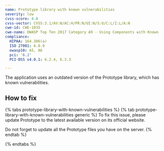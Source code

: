 ```yaml
---
name: Prototype library with known vulnerabilities
severity: low
cvss-score: 4.8
cvss-vector: CVSS:3.1/AV:N/AC:H/PR:N/UI:N/S:U/C:L/I:L/A:N
cwe-id: CWE-1035
cwe-name: OWASP Top Ten 2017 Category A9 - Using Components with Known Vulnerabilities
compliance:
  HIPAA: 164.306(a)
  ISO 27001: A.8.9
  owasp10: A5, A6
  pci: '6.2'
  PCI-DSS v4.0.1: 6.2.4, 6.3.3

---            
```


The application uses an outdated version of the Prototype library, which has known vulnerabilities.

## How to fix

{% tabs prototype-library-with-known-vulnerabilities %}
{% tab prototype-library-with-known-vulnerabilities generic %}
To fix this issue, please update Prototype to the latest available version on its official website.

Do not forget to update all the Prototype files you have on the server.
{% endtab %}

{% endtabs %}

